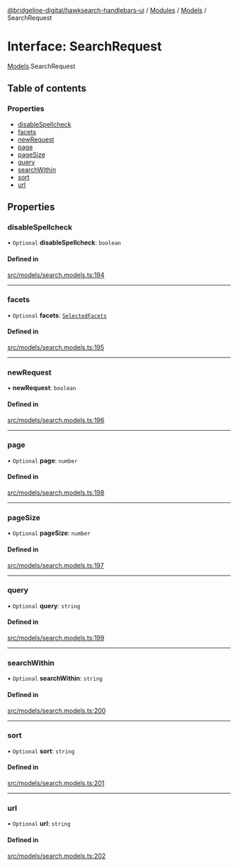 [@bridgeline-digital/hawksearch-handlebars-ui](../README.md) / [Modules](../modules.md) / [Models](../modules/Models.md) / SearchRequest

# Interface: SearchRequest

[Models](../modules/Models.md).SearchRequest

## Table of contents

### Properties

- [disableSpellcheck](Models.SearchRequest.md#disablespellcheck)
- [facets](Models.SearchRequest.md#facets)
- [newRequest](Models.SearchRequest.md#newrequest)
- [page](Models.SearchRequest.md#page)
- [pageSize](Models.SearchRequest.md#pagesize)
- [query](Models.SearchRequest.md#query)
- [searchWithin](Models.SearchRequest.md#searchwithin)
- [sort](Models.SearchRequest.md#sort)
- [url](Models.SearchRequest.md#url)

## Properties

### disableSpellcheck

• `Optional` **disableSpellcheck**: `boolean`

#### Defined in

[src/models/search.models.ts:194](https://bitbucket.org/bridgelinedigital/frontend-handlebars-ui/src/db3ebfe/src/models/search.models.ts#lines-194)

___

### facets

• `Optional` **facets**: [`SelectedFacets`](../modules/Models.md#selectedfacets)

#### Defined in

[src/models/search.models.ts:195](https://bitbucket.org/bridgelinedigital/frontend-handlebars-ui/src/db3ebfe/src/models/search.models.ts#lines-195)

___

### newRequest

• **newRequest**: `boolean`

#### Defined in

[src/models/search.models.ts:196](https://bitbucket.org/bridgelinedigital/frontend-handlebars-ui/src/db3ebfe/src/models/search.models.ts#lines-196)

___

### page

• `Optional` **page**: `number`

#### Defined in

[src/models/search.models.ts:198](https://bitbucket.org/bridgelinedigital/frontend-handlebars-ui/src/db3ebfe/src/models/search.models.ts#lines-198)

___

### pageSize

• `Optional` **pageSize**: `number`

#### Defined in

[src/models/search.models.ts:197](https://bitbucket.org/bridgelinedigital/frontend-handlebars-ui/src/db3ebfe/src/models/search.models.ts#lines-197)

___

### query

• `Optional` **query**: `string`

#### Defined in

[src/models/search.models.ts:199](https://bitbucket.org/bridgelinedigital/frontend-handlebars-ui/src/db3ebfe/src/models/search.models.ts#lines-199)

___

### searchWithin

• `Optional` **searchWithin**: `string`

#### Defined in

[src/models/search.models.ts:200](https://bitbucket.org/bridgelinedigital/frontend-handlebars-ui/src/db3ebfe/src/models/search.models.ts#lines-200)

___

### sort

• `Optional` **sort**: `string`

#### Defined in

[src/models/search.models.ts:201](https://bitbucket.org/bridgelinedigital/frontend-handlebars-ui/src/db3ebfe/src/models/search.models.ts#lines-201)

___

### url

• `Optional` **url**: `string`

#### Defined in

[src/models/search.models.ts:202](https://bitbucket.org/bridgelinedigital/frontend-handlebars-ui/src/db3ebfe/src/models/search.models.ts#lines-202)
